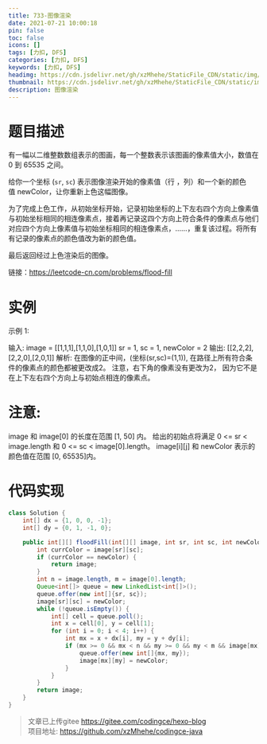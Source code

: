 ```yaml
---
title: 733-图像渲染
date: 2021-07-21 10:00:18
pin: false
toc: false
icons: []
tags: [力扣, DFS]
categories: [力扣, DFS]
keywords: [力扣, DFS]
headimg: https://cdn.jsdelivr.net/gh/xzMhehe/StaticFile_CDN/static/img/20210721101202.jpg
thumbnail: https://cdn.jsdelivr.net/gh/xzMhehe/StaticFile_CDN/static/img/20210721101202.jpg
description: 图像渲染
---
```

# 题目描述
有一幅以二维整数数组表示的图画，每一个整数表示该图画的像素值大小，数值在 0 到 65535 之间。

给你一个坐标 (`sr`, `sc`) 表示图像渲染开始的像素值（行 ，列）和一个新的颜色值 newColor，让你重新上色这幅图像。

为了完成上色工作，从初始坐标开始，记录初始坐标的上下左右四个方向上像素值与初始坐标相同的相连像素点，接着再记录这四个方向上符合条件的像素点与他们对应四个方向上像素值与初始坐标相同的相连像素点，……，重复该过程。将所有有记录的像素点的颜色值改为新的颜色值。

最后返回经过上色渲染后的图像。

链接：https://leetcode-cn.com/problems/flood-fill

# 实例
示例 1:

输入: 
image = [[1,1,1],[1,1,0],[1,0,1]]
sr = 1, sc = 1, newColor = 2
输出: [[2,2,2],[2,2,0],[2,0,1]]
解析: 
在图像的正中间，(坐标(sr,sc)=(1,1)),
在路径上所有符合条件的像素点的颜色都被更改成2。
注意，右下角的像素没有更改为2，
因为它不是在上下左右四个方向上与初始点相连的像素点。


# 注意:
image 和 image[0] 的长度在范围 [1, 50] 内。
给出的初始点将满足 0 <= sr < image.length 和 0 <= sc < image[0].length。
image[i][j] 和 newColor 表示的颜色值在范围 [0, 65535]内。



# 代码实现

```java
class Solution {
    int[] dx = {1, 0, 0, -1};
    int[] dy = {0, 1, -1, 0};

    public int[][] floodFill(int[][] image, int sr, int sc, int newColor) {
        int currColor = image[sr][sc];
        if (currColor == newColor) {
            return image;
        }
        int n = image.length, m = image[0].length;
        Queue<int[]> queue = new LinkedList<int[]>();
        queue.offer(new int[]{sr, sc});
        image[sr][sc] = newColor;
        while (!queue.isEmpty()) {
            int[] cell = queue.poll();
            int x = cell[0], y = cell[1];
            for (int i = 0; i < 4; i++) {
                int mx = x + dx[i], my = y + dy[i];
                if (mx >= 0 && mx < n && my >= 0 && my < m && image[mx][my] == currColor) {
                    queue.offer(new int[]{mx, my});
                    image[mx][my] = newColor;
                }
            }
        }
        return image;
    }
}
```

>文章已上传gitee https://gitee.com/codingce/hexo-blog   
>项目地址: https://github.com/xzMhehe/codingce-java